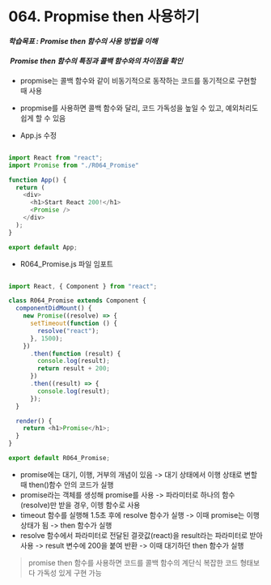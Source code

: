 # 064. Propmise then 사용하기

#### **_학습목표 : Promise then 함수의 사용 방법을 이해_**

####  **_Promise then 함수의 특징과 콜백 함수와의 차이점을 확인_** 

-   propmise는 콜백 함수와 같이 비동기적으로 동작하는 코드를 동기적으로 구현할 때 사용
-   propmise를 사용하면 콜백 함수와 달리, 코드 가독성을 높일 수 있고, 예외처리도 쉽게 할 수 있음


-   App.js 수정

```js

import React from "react";
import Promise from "./R064_Promise"

function App() {
  return (
    <div>
      <h1>Start React 200!</h1>
      <Promise />
    </div>
  );
}

export default App;


```

  
  
  

-   R064_Promise.js 파일 임포트  
      
      
      
    

```js

import React, { Component } from "react";

class R064_Promise extends Component {
  componentDidMount() {
    new Promise((resolve) => {
      setTimeout(function () {
        resolve("react");
      }, 1500);
    })
      .then(function (result) {
        console.log(result);
        return result + 200;
      })
      .then((result) => {
        console.log(result);
      });
  }

  render() {
    return <h1>Promise</h1>;
  }
}

export default R064_Promise;


```

  
  

-   promise에는 대기, 이행, 거부의 개념이 있음 -> 대기 상태에서 이행 상태로 변할 때 then()함수 안의 코드가 실행
-   promise라는 객체를 생성해 promise를 사용 -> 파라미터로 하나의 함수(resolve)만 받을 경우, 이헹 함수로 사용
-   timeout 함수를 실행해 1.5초 후에 resolve 함수가 실행 -> 이때 promise는 이행 상태가 됨 -> then 함수가 실행
-   resolve 함수에서 파라미터로 전달된 결괏값(react)을 result라는 파라미터로 받아 사용 -> result 변수에 200을 붙여 반환 -> 이때 대기하던 then 함수가 실행


> promise then 함수를 사용하면 코드를 콜백 함수의 계단식 복잡한 코드 형태보다 가독성 있게 구현 가능

> 
> 
> 